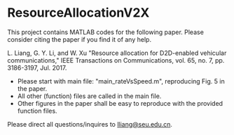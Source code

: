 # ResourceAllocationV2X

This project contains MATLAB codes for the following paper. Please consider citing the paper if you find it of any help.  

L. Liang, G. Y. Li, and W. Xu "Resource allocation for D2D-enabled vehicular communications," IEEE Transactions on Communications, vol. 65, no. 7, pp. 3186-3197, Jul. 2017.

- Please start with main file: "main_rateVsSpeed.m", reproducing Fig. 5 in the paper. 
- All other (function) files are called in the main file. 
- Other figures in the paper shall be easy to reproduce with the provided function files. 

Please direct all questions/inquires to lliang@seu.edu.cn. 
